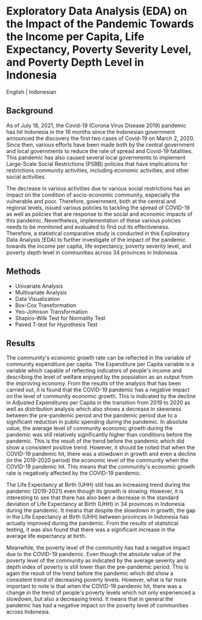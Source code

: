 # Exploratory Data Analysis (EDA) on the Impact of the Pandemic Towards the Income per Capita, Life Expectancy, Poverty Severity Level, and Poverty Depth Level in Indonesia
English | Indonesian
## Background

As of July 18, 2021, the Covid-19 (Corona Virus Disease 2019) pandemic has hit Indonesia in the 16 months since the Indonesian government announced the discovery the first two cases of Covid-19 on March 2, 2020. Since then, various efforts have been made both by the central government and local governments to reduce the rate of spread and Covid-19 fatalities. This pandemic has also caused several local governments to implement Large-Scale Social Restrictions (PSBB) policies that have implications for restrictions community activities, including economic activities, and other social activities.

The decrease in various activities due to various social restrictions has an impact on the condition of socio-economic community, especially the vulnerable and poor. Therefore, government, both at the central and regional levels, issued various policies to tackling the spread of COVID-19 as well as policies that are response to the social and economic impacts of this pandemic. Nevertheless, implementation of these various policies needs to be monitored and evaluated to find out its effectiveness. Therefore, a statistical comparative study is conducted in this Exploratory Data Analysis (EDA) to further investigate of the impact of the pandemic towards the income per capita, life expectancy, poverty severity level, and poverty depth level in communities across 34 provinces in Indonesia.

## Methods

- Univariate Analysis
- Multivariate Analysis
- Data Visualization
- Box-Cox Transformation
- Yeo-Johnson Transformation
- Shapiro-Wilk Test for Normality Test
- Paired T-test for Hypothesis Test

## Results

The community's economic growth rate can be reflected in the variable of community expenditure per capita. The Expenditure per Capita variable is a variable which capable of reflecting indicators of people's income and describing the level of welfare enjoyed by the population as an output from the improving economy. From the results of the analysis that has been carried out, it is found that the COVID-19 pandemic has a negative impact on the level of community economic growth. This is indicated by the decline in Adjusted Expenditures per Capita in the transition from 2019 to 2020 as well as distribution analysis which also shows a decrease in skewness between the pre-pandemic period and the pandemic period due to a significant reduction in public spending during the pandemic. In absolute value, the average level of community economic growth during the pandemic was still relatively significantly higher than conditions before the pandemic. This is the result of the trend before the pandemic which did show a consistent positive trend. However, it should be noted that when the COVID-19 pandemic hit, there was a slowdown in growth and even a decline (in the 2019-2020 period) the economic level of the community when the COVID-19 pandemic hit. This means that the community's economic growth rate is negatively affected by the COVID-19 pandemic.

The Life Expectancy at Birth (UHH) still has an increasing trend during the pandemic (2019-2021) even though its growth is slowing. However, it is interesting to see that there has also been a decrease in the standard deviation of Life Expectancy at Birth (UHH) in 34 provinces in Indonesia during the pandemic. It means that despite the slowdown in growth, the gap in the Life Expectancy at Birth (UHH) between provinces in Indonesia has actually improved during the pandemic. From the results of statistical testing, it was also found that there was a significant increase in the average life expectancy at birth.

Meanwhile, the poverty level of the community has had a negative impact due to the COVID-19 pandemic. Even though the absolute value of the poverty level of the community as indicated by the average severity and depth index of poverty is still lower than the pre-pandemic period. This is again the result of the trend before the pandemic which did show a consistent trend of decreasing poverty levels. However, what is far more important to note is that when the COVID-19 pandemic hit, there was a change in the trend of people's poverty levels which not only experienced a slowdown, but also a decreasing trend. It means that in general the pandemic has had a negative impact on the poverty level of communities across Indonesia.
